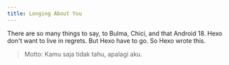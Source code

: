 ```yaml
---
title: Longing About You
---
```


There are so many things to say,
to Bulma, Chici, and that Android 18.
Hexo don't want to live in regrets.
But Hexo have to go. So Hexo wrote this.

> Motto: Kamu saja tidak tahu, apalagi aku.
